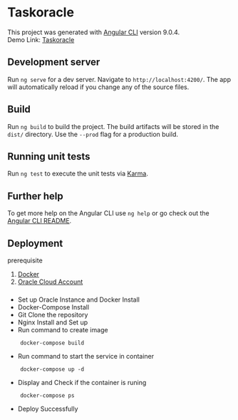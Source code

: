 # Taskoracle

This project was generated with [Angular CLI](https://github.com/angular/angular-cli) version 9.0.4.  
Demo Link: [Taskoracle](http://129.213.55.175:8081/)

## Development server

Run `ng serve` for a dev server. Navigate to `http://localhost:4200/`. The app will automatically reload if you change any of the source files.

## Build

Run `ng build` to build the project. The build artifacts will be stored in the `dist/` directory. Use the `--prod` flag for a production build.

## Running unit tests

Run `ng test` to execute the unit tests via [Karma](https://karma-runner.github.io).

## Further help

To get more help on the Angular CLI use `ng help` or go check out the [Angular CLI README](https://github.com/angular/angular-cli/blob/master/README.md).

## Deployment
prerequisite  
1. [Docker](https://www.docker.com/)
2. [Oracle Cloud Account](https://www.oracle.com/cloud/sign-in.html)

### 
* Set up Oracle Instance and Docker Install  
* Docker-Compose Install  
* Git Clone the repository
* Nginx Install and Set up  
* Run command to create image  
```
    docker-compose build
```
* Run command to start the service in container  
```
    docker-compose up -d
```
* Display and Check if the container is runing
```
    docker-compose ps
```
* Deploy Successfully 

